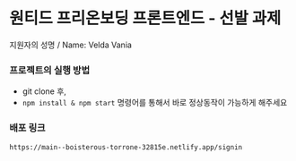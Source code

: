 # 원티드 프리온보딩 프론트엔드 - 선발 과제

지원자의 성명 / Name: Velda Vania

### 프로젝트의 실행 방법

-  git clone 후, 
- `npm install & npm start` 명령어를 통해서 바로 정상동작이 가능하게 해주세요


### 배포 링크
``https://main--boisterous-torrone-32815e.netlify.app/signin`` 


